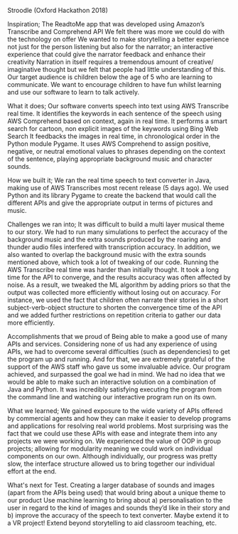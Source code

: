 Stroodle (Oxford Hackathon 2018)

Inspiration;
The ReadtoMe app that was developed using Amazon’s Transcribe and Comprehend API
We felt there was more we could do with the technology on offer
We wanted to make storytelling a better experience not just for the person listening but also for the narrator; an interactive experience that could give the narrator feedback and enhance their creativity
Narration in itself requires a tremendous amount of creative/ imaginative thought but we felt that people had little understanding of this.
Our target audience is children below the age of 5 who are learning to communicate. We want to encourage children to have fun whilst learning and use our software to learn to talk actively. 

What it does;
Our software converts speech into text using AWS Transcribe real time.
It identifies the keywords in each sentence of the speech using AWS Comprehend based on context, again in real time.
It performs a smart search for cartoon, non explicit images of the keywords using Bing Web Search
It feedbacks the images in real time, in chronological order in the Python module Pygame. 
It uses AWS Comprehend to assign positive, negative, or neutral emotional values to phrases depending on the context of the sentence, playing appropriate background music and character sounds. 

How we built it;
We ran the real time speech to text converter in Java, making use of AWS Transcribes most recent release (5 days ago).
We used Python and its library Pygame to create the backend that would call the different APIs and give the appropriate output in terms of pictures and music.

Challenges we ran into;
It was difficult to build a multi layer musical theme to our story. We had to run many simulations to perfect the accuracy of the background music and the extra sounds produced by the roaring and thunder audio files interfered with transcription accuracy. In addition, we also wanted to overlap the background music with the extra sounds mentioned above, which took a lot of tweaking of our code.
Running the AWS Transcribe real time was harder than initially thought. It took a long time for the API to converge, and the results accuracy was often affected by noise. As a result, we tweaked the ML algorithm by adding priors so that the output was collected more efficiently without losing out on accuracy. For instance, we used the fact that children often narrate their stories in a short subject-verb-object structure to shorten the convergence time of the API and we added further restrictions on repetition criteria to gather our data more efficiently.

Accomplishments that we proud of
Being able to make a good use of many APIs and services. Considering none of us had any experience of using APIs, we had to overcome several difficulties (such as dependencies) to get the program up and running. And for that, we are extremely grateful of the support of the AWS staff who gave us some invaluable advice.
Our program achieved, and surpassed the goal we had in mind. We had no idea that we would be able to make such an interactive solution on a combination of Java and Python. It was incredibly satisfying executing the program from the command line and watching our interactive program run on its own. 

What we learned;
We gained exposure to the wide variety of APIs offered by commercial agents and how they can make it easier to develop programs and applications for resolving real world problems. Most surprising was the fact that we could use these APIs with ease and integrate them into any projects we were working on.
We experienced the value of OOP in group projects; allowing for modularity meaning we could work on individual components on our own. Although individually, our progress was pretty slow, the interface structure allowed us to bring together our individual effort at the end.

What's next for Test.
Creating a larger database of sounds and images (apart from the APIs being used) that would bring about a unique theme to our product
Use machine learning to bring about a) personalisation to the user in regard to the kind of images and sounds they’d like in their story and b) improve the accuracy of the speech to text converter.
Maybe extend it to a VR project!
Extend beyond storytelling to aid classroom teaching, etc. 
